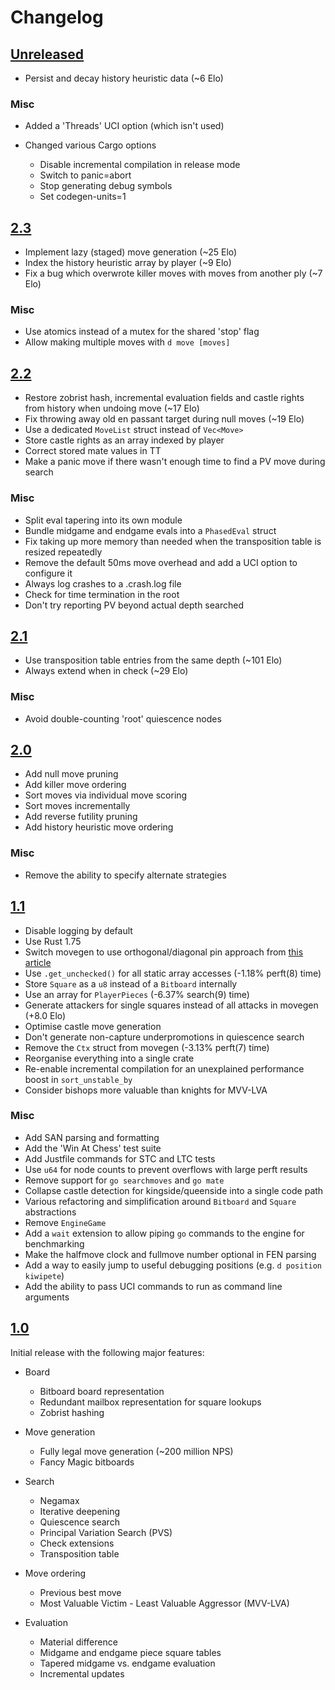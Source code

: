 # Changelog

## [Unreleased]

* Persist and decay history heuristic data (~6 Elo)

### Misc

* Added a 'Threads' UCI option (which isn't used)

* Changed various Cargo options
    * Disable incremental compilation in release mode
    * Switch to panic=abort
    * Stop generating debug symbols
    * Set codegen-units=1

## [2.3]

* Implement lazy (staged) move generation (~25 Elo)
* Index the history heuristic array by player (~9 Elo)
* Fix a bug which overwrote killer moves with moves from another ply (~7 Elo)

### Misc

* Use atomics instead of a mutex for the shared 'stop' flag
* Allow making multiple moves with `d move [moves]`

## [2.2]

* Restore zobrist hash, incremental evaluation fields and castle rights from history when undoing move (~17 Elo)
* Fix throwing away old en passant target during null moves (~19 Elo)
* Use a dedicated `MoveList` struct instead of `Vec<Move>`
* Store castle rights as an array indexed by player
* Correct stored mate values in TT
* Make a panic move if there wasn't enough time to find a PV move during search

### Misc

* Split eval tapering into its own module
* Bundle midgame and endgame evals into a `PhasedEval` struct
* Fix taking up more memory than needed when the transposition table is resized repeatedly
* Remove the default 50ms move overhead and add a UCI option to configure it
* Always log crashes to a .crash.log file
* Check for time termination in the root
* Don't try reporting PV beyond actual depth searched

## [2.1]

* Use transposition table entries from the same depth (~101 Elo)
* Always extend when in check (~29 Elo)

### Misc

* Avoid double-counting 'root' quiescence nodes

## [2.0]

* Add null move pruning
* Add killer move ordering
* Sort moves via individual move scoring
* Sort moves incrementally
* Add reverse futility pruning
* Add history heuristic move ordering

### Misc

* Remove the ability to specify alternate strategies

## [1.1]

* Disable logging by default
* Use Rust 1.75
* Switch movegen to use orthogonal/diagonal pin approach from [this article](https://www.codeproject.com/Articles/5313417/Worlds-Fastest-Bitboard-Chess-Movegenerator)
* Use `.get_unchecked()` for all static array accesses (-1.18% perft(8) time)
* Store `Square` as a `u8` instead of a `Bitboard` internally
* Use an array for `PlayerPieces` (-6.37% search(9) time)
* Generate attackers for single squares instead of all attacks in movegen (+8.0 Elo)
* Optimise castle move generation
* Don't generate non-capture underpromotions in quiescence search
* Remove the `Ctx` struct from movegen (-3.13% perft(7) time)
* Reorganise everything into a single crate
* Re-enable incremental compilation for an unexplained performance boost in `sort_unstable_by`
* Consider bishops more valuable than knights for MVV-LVA

### Misc

* Add SAN parsing and formatting
* Add the 'Win At Chess' test suite
* Add Justfile commands for STC and LTC tests
* Use `u64` for node counts to prevent overflows with large perft results
* Remove support for `go searchmoves` and `go mate`
* Collapse castle detection for kingside/queenside into a single code path
* Various refactoring and simplification around `Bitboard` and `Square` abstractions
* Remove `EngineGame`
* Add a `wait` extension to allow piping `go` commands to the engine for benchmarking
* Make the halfmove clock and fullmove number optional in FEN parsing
* Add a way to easily jump to useful debugging positions (e.g. `d position kiwipete`)
* Add the ability to pass UCI commands to run as command line arguments

## [1.0]

Initial release with the following major features:

* Board
    * Bitboard board representation
    * Redundant mailbox representation for square lookups
    * Zobrist hashing

* Move generation
    * Fully legal move generation (~200 million NPS)
    * Fancy Magic bitboards

* Search
    * Negamax
    * Iterative deepening
    * Quiescence search
    * Principal Variation Search (PVS)
    * Check extensions
    * Transposition table

* Move ordering
    * Previous best move
    * Most Valuable Victim - Least Valuable Aggressor (MVV-LVA)

* Evaluation
    * Material difference
    * Midgame and endgame piece square tables
    * Tapered midgame vs. endgame evaluation
    * Incremental updates

[unreleased]: https://github.com/jgilchrist/chess-engine/compare/v2.3...HEAD
[2.3]: https://github.com/jgilchrist/chess-engine/compare/v2.2..v2.3
[2.2]: https://github.com/jgilchrist/chess-engine/compare/v2.1..v2.2
[2.1]: https://github.com/jgilchrist/chess-engine/compare/v2.0..v2.1
[2.0]: https://github.com/jgilchrist/chess-engine/compare/v1.1..v2.0
[1.1]: https://github.com/jgilchrist/chess-engine/compare/v1.0..v1.1
[1.0]: https://github.com/jgilchrist/chess-engine/releases/tag/v1.0
